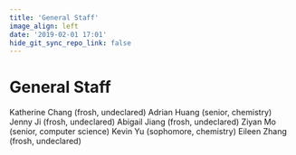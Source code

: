 ```yaml
---
title: 'General Staff'
image_align: left
date: '2019-02-01 17:01'
hide_git_sync_repo_link: false
---
```


# General Staff   
Katherine Chang (frosh, undeclared)
Adrian Huang (senior, chemistry)
Jenny Ji (frosh, undeclared)
Abigail Jiang (frosh, undeclared)
Ziyan Mo (senior, computer science) 
Kevin Yu (sophomore, chemistry)
Eileen Zhang (frosh, undeclared)
